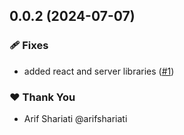 ## 0.0.2 (2024-07-07)


### 🩹 Fixes

- added react and server libraries ([#1](https://github.com/arifshariati/myorg-auth/pull/1))

### ❤️  Thank You

- Arif Shariati @arifshariati